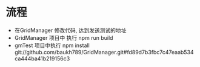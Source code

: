 # 流程
- 在GridManager 修改代码, 达到发送测试的地址
- GridManager 项目中 执行 npm run build
- gmTest 项目中执行 npm install git://github.com/baukh789/GridManager.git#fd89d7b3fbc7c47eaab534ca444ba41b219156c3


